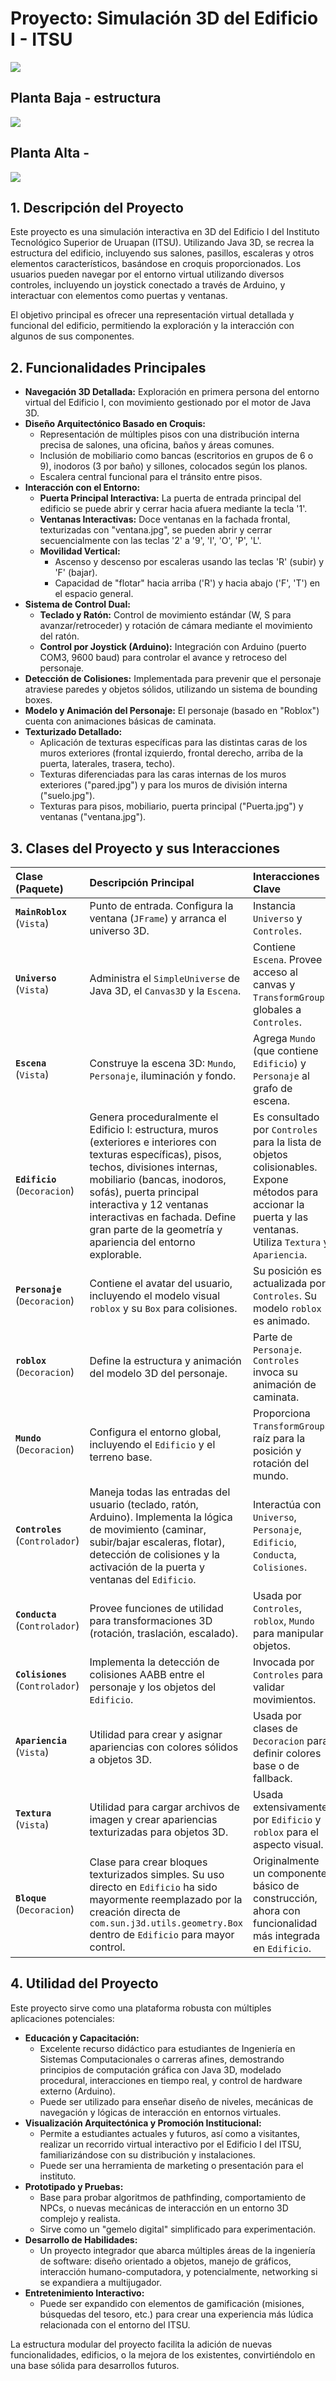 # Proyecto: Simulación 3D del Edificio I - ITSU

<img src="Edificio.jpg.png"></img>

## Planta Baja - estructura

<img src="Edificio.jpg.png"></img>

## Planta Alta - 

<img src="Edificio.jpg.png"></img>

## 1. Descripción del Proyecto

Este proyecto es una simulación interactiva en 3D del Edificio I del Instituto Tecnológico Superior de Uruapan (ITSU). Utilizando Java 3D, se recrea la estructura del edificio, incluyendo sus salones, pasillos, escaleras y otros elementos característicos, basándose en croquis proporcionados. Los usuarios pueden navegar por el entorno virtual utilizando diversos controles, incluyendo un joystick conectado a través de Arduino, y interactuar con elementos como puertas y ventanas.

El objetivo principal es ofrecer una representación virtual detallada y funcional del edificio, permitiendo la exploración y la interacción con algunos de sus componentes.

## 2. Funcionalidades Principales

* **Navegación 3D Detallada:** Exploración en primera persona del entorno virtual del Edificio I, con movimiento gestionado por el motor de Java 3D.
* **Diseño Arquitectónico Basado en Croquis:**
    * Representación de múltiples pisos con una distribución interna precisa de salones, una oficina, baños y áreas comunes.
    * Inclusión de mobiliario como bancas (escritorios en grupos de 6 o 9), inodoros (3 por baño) y sillones, colocados según los planos.
    * Escalera central funcional para el tránsito entre pisos.
* **Interacción con el Entorno:**
    * **Puerta Principal Interactiva:** La puerta de entrada principal del edificio se puede abrir y cerrar hacia afuera mediante la tecla '1'.
    * **Ventanas Interactivas:** Doce ventanas en la fachada frontal, texturizadas con "ventana.jpg", se pueden abrir y cerrar secuencialmente con las teclas '2' a '9', 'I', 'O', 'P', 'L'.
    * **Movilidad Vertical:**
        * Ascenso y descenso por escaleras usando las teclas 'R' (subir) y 'F' (bajar).
        * Capacidad de "flotar" hacia arriba ('R') y hacia abajo ('F', 'T') en el espacio general.
* **Sistema de Control Dual:**
    * **Teclado y Ratón:** Control de movimiento estándar (W, S para avanzar/retroceder) y rotación de cámara mediante el movimiento del ratón.
    * **Control por Joystick (Arduino):** Integración con Arduino (puerto COM3, 9600 baud) para controlar el avance y retroceso del personaje.
* **Detección de Colisiones:** Implementada para prevenir que el personaje atraviese paredes y objetos sólidos, utilizando un sistema de bounding boxes.
* **Modelo y Animación del Personaje:** El personaje (basado en "Roblox") cuenta con animaciones básicas de caminata.
* **Texturizado Detallado:**
    * Aplicación de texturas específicas para las distintas caras de los muros exteriores (frontal izquierdo, frontal derecho, arriba de la puerta, laterales, trasera, techo).
    * Texturas diferenciadas para las caras internas de los muros exteriores ("pared.jpg") y para los muros de división interna ("suelo.jpg").
    * Texturas para pisos, mobiliario, puerta principal ("Puerta.jpg") y ventanas ("ventana.jpg").

## 3. Clases del Proyecto y sus Interacciones

| Clase (Paquete)                             | Descripción Principal                                                                                                   | Interacciones Clave                                                                                                                                                                                            |
| :------------------------------------------ | :---------------------------------------------------------------------------------------------------------------------- | :------------------------------------------------------------------------------------------------------------------------------------------------------------------------------------------------------------- |
| **`MainRoblox`** (`Vista`)                  | Punto de entrada. Configura la ventana (`JFrame`) y arranca el universo 3D.                     | Instancia `Universo` y `Controles`.                                                                                                                                                                           |
| **`Universo`** (`Vista`)                   | Administra el `SimpleUniverse` de Java 3D, el `Canvas3D` y la `Escena`.                   | Contiene `Escena`. Provee acceso al canvas y `TransformGroup`s globales a `Controles`.                                                                                                                          |
| **`Escena`** (`Vista`)                      | Construye la escena 3D: `Mundo`, `Personaje`, iluminación y fondo.                    | Agrega `Mundo` (que contiene `Edificio`) y `Personaje` al grafo de escena.                                                                                                                                       |
| **`Edificio`** (`Decoracion`)               | Genera proceduralmente el Edificio I: estructura, muros (exteriores e interiores con texturas específicas), pisos, techos, divisiones internas, mobiliario (bancas, inodoros, sofás), puerta principal interactiva y 12 ventanas interactivas en fachada. Define gran parte de la geometría y apariencia del entorno explorable. | Es consultado por `Controles` para la lista de objetos colisionables. Expone métodos para accionar la puerta y las ventanas. Utiliza `Textura` y `Apariencia`.                                                  |
| **`Personaje`** (`Decoracion`)              | Contiene el avatar del usuario, incluyendo el modelo visual `roblox` y su `Box` para colisiones.            | Su posición es actualizada por `Controles`. Su modelo `roblox` es animado.                                                                                                                                    |
| **`roblox`** (`Decoracion`)                 | Define la estructura y animación del modelo 3D del personaje.                       | Parte de `Personaje`. `Controles` invoca su animación de caminata.                                                                                                                                            |
| **`Mundo`** (`Decoracion`)                  | Configura el entorno global, incluyendo el `Edificio` y el terreno base.                | Proporciona `TransformGroup`s raíz para la posición y rotación del mundo.                                                                                                                                      |
| **`Controles`** (`Controlador`)             | Maneja todas las entradas del usuario (teclado, ratón, Arduino). Implementa la lógica de movimiento (caminar, subir/bajar escaleras, flotar), detección de colisiones y la activación de la puerta y ventanas del `Edificio`. | Interactúa con `Universo`, `Personaje`, `Edificio`, `Conducta`, `Colisiones`.                                                                                                                               |
| **`Conducta`** (`Controlador`)              | Provee funciones de utilidad para transformaciones 3D (rotación, traslación, escalado).             | Usada por `Controles`, `roblox`, `Mundo` para manipular objetos.                                                                                                                                             |
| **`Colisiones`** (`Controlador`)            | Implementa la detección de colisiones AABB entre el personaje y los objetos del `Edificio`.       | Invocada por `Controles` para validar movimientos.                                                                                                                                                           |
| **`Apariencia`** (`Vista`)                  | Utilidad para crear y asignar apariencias con colores sólidos a objetos 3D.                | Usada por clases de `Decoracion` para definir colores base o de fallback.                                                                                                                                       |
| **`Textura`** (`Vista`)                     | Utilidad para cargar archivos de imagen y crear apariencias texturizadas para objetos 3D.                   | Usada extensivamente por `Edificio` y `roblox` para el aspecto visual.                                                                                                                                          |
| **`Bloque`** (`Decoracion`)                 | Clase para crear bloques texturizados simples. Su uso directo en `Edificio` ha sido mayormente reemplazado por la creación directa de `com.sun.j3d.utils.geometry.Box` dentro de `Edificio` para mayor control. | Originalmente un componente básico de construcción, ahora con funcionalidad más integrada en `Edificio`.                                                                                                   |

## 4. Utilidad del Proyecto

Este proyecto sirve como una plataforma robusta con múltiples aplicaciones potenciales:

* **Educación y Capacitación:**
    * Excelente recurso didáctico para estudiantes de Ingeniería en Sistemas Computacionales o carreras afines, demostrando principios de computación gráfica con Java 3D, modelado procedural, interacciones en tiempo real, y control de hardware externo (Arduino).
    * Puede ser utilizado para enseñar diseño de niveles, mecánicas de navegación y lógicas de interacción en entornos virtuales.
* **Visualización Arquitectónica y Promoción Institucional:**
    * Permite a estudiantes actuales y futuros, así como a visitantes, realizar un recorrido virtual interactivo por el Edificio I del ITSU, familiarizándose con su distribución y instalaciones.
    * Puede ser una herramienta de marketing o presentación para el instituto.
* **Prototipado y Pruebas:**
    * Base para probar algoritmos de pathfinding, comportamiento de NPCs, o nuevas mecánicas de interacción en un entorno 3D complejo y realista.
    * Sirve como un "gemelo digital" simplificado para experimentación.
* **Desarrollo de Habilidades:**
    * Un proyecto integrador que abarca múltiples áreas de la ingeniería de software: diseño orientado a objetos, manejo de gráficos, interacción humano-computadora, y potencialmente, networking si se expandiera a multijugador.
* **Entretenimiento Interactivo:**
    * Puede ser expandido con elementos de gamificación (misiones, búsquedas del tesoro, etc.) para crear una experiencia más lúdica relacionada con el entorno del ITSU.

La estructura modular del proyecto facilita la adición de nuevas funcionalidades, edificios, o la mejora de los existentes, convirtiéndolo en una base sólida para desarrollos futuros.

